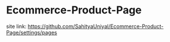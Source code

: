 # Ecommerce-Product-Page

site link: https://github.com/SahityaUniyal/Ecommerce-Product-Page/settings/pages